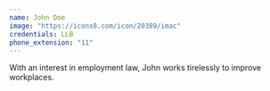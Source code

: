 ```yaml
---
name: John Doe
image: "https://icons8.com/icon/20389/imac"
credentials: LLB
phone_extension: "11"
---
```


With an interest in employment law, John works tirelessly to improve workplaces.
